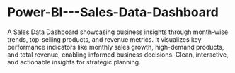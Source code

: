 # Power-BI---Sales-Data-Dashboard
A Sales Data Dashboard showcasing business insights through month-wise trends, top-selling products, and revenue metrics. It visualizes key performance indicators like monthly sales growth, high-demand products, and total revenue, enabling informed business decisions. Clean, interactive, and actionable insights for strategic planning.
